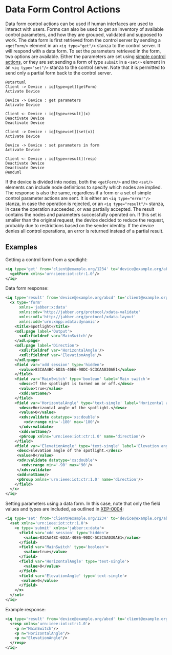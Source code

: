 Data Form Control Actions
==========================

Data form control actions can be used if human interfaces are used to interact with users. Forms can also be used to get an inventory of available
control parameters, and how they are grouped, validated and supposed to work. The data form is first retrieved from the control server by sending a
`<getForm/>` element in an `<iq type="get"/>` stanza to the control server. It will respond with a data form. To set the parameters retrieved in the form, two
options are available. Either the parameters are set using [simple control actions](ControlSimpleActions.md), or they are set sending a form of type
`submit` in a `<set/>` element in an `<iq type="set"/>` stanza to the control server. Note that it is permitted to send only a partial form back to the control server.

```uml:Simple Control
@startuml
Client -> Device : iq[type=get](getForm)
Activate Device

Device -> Device : get parameters
Activate Device

Client <- Device : iq[type=result](x)
Deactivate Device
Deactivate Device

Client -> Device : iq[type=set](set(x))
Activate Device

Device -> Device : set parameters in form
Activate Device

Client <- Device : iq[type=result](resp)
Deactivate Device
Deactivate Device
@enduml
```

If the device is divided into nodes, both the `<getForm/>` and the `<set/>` elements can include node definitions to specify which nodes are implied.
The response is also the same, regardless if a form or a set of simple control parameter actions are sent. It is either an `<iq type="error"/>` stanza, 
in case the operation is rejected, or an `<iq type="result"/>` stanza, in case the operation succeeded, or was partially accepted. The result contains 
the nodes and parameters successfully operated on. If this set is smaller than the original request, the device decided to reduce the request, 
probably due to restrictions based on the sender identity. If the device denies all control operations, an error is returned instead of a partial result.


Examples
---------------

Getting a control form from a spotlight:

```xml
<iq type='get' from='client@example.org/1234' to='device@example.org/abcd' id='R0001'>
  <getForm xmlns='urn:ieee:iot:ctr:1.0'/>
</iq>
```

Data form response:

```xml
<iq type='result' from='device@example.org/abcd' to='client@example.org/1234' id='R0001'>
  <x type='form'
      xmlns='jabber:x:data'
      xmlns:xdv='http://jabber.org/protocol/xdata-validate'
      xmlns:xdl='http://jabber.org/protocol/xdata-layout'
      xmlns:xdd='urn:xmpp:xdata:dynamic'>
    <title>Spotlight</title>
    <xdl:page label='Output'>
      <xdl:fieldref var='MainSwitch'/>
    </xdl:page>
    <xdl:page label='Direction'>
      <xdl:fieldref var='HorizontalAngle'/>
      <xdl:fieldref var='ElevationAngle'/>
    </xdl:page>
    <field var='xdd session' type='hidden'>
      <value>83CAA4BC-6D3A-40E6-90DC-5C3CAA030AE1</value>
    </field>
    <field var='MainSwitch' type='boolean' label='Main switch'>
      <desc>If the spotlight is turned on or off.</desc>
      <value>true</value>
      <xdd:notSame/>
    </field>
    <field var='HorizontalAngle' type='text-single' label='Horizontal angle:'>
      <desc>Horizontal angle of the spotlight.</desc>
      <value>0</value>
      <xdv:validate datatype='xs:double'>
        <xdv:range min='-180' max='180'/>
      </xdv:validate>
      <xdd:notSame/>
      <pGroup xmlns='urn:ieee:iot:ctr:1.0' name='direction'/>
    </field>
    <field var='ElevationAngle' type='text-single' label='Elevation angle:'>
     <desc>Elevation angle of the spotlight.</desc>
     <value>0</value>
     <xdv:validate datatype='xs:double'>
       <xdv:range min='-90' max='90'/>
     </xdv:validate>
     <xdd:notSame/>
     <pGroup xmlns='urn:ieee:iot:ctr:1.0' name='direction'/>
    </field>
  </x>
</iq>
```

Setting parameters using a data form. In this case, note that only the field values and types are included, as outlined in 
[XEP-0004](https://xmpp.org/extensions/xep-0004.html):

```xml
<iq type='set' from='client@example.org/1234' to='device@example.org/abcd' id='R0002'>
  <set xmlns='urn:ieee:iot:ctr:1.0'>
    <x type='submit' xmlns='jabber:x:data'>
      <field var='xdd session' type='hidden'>
        <value>83CAA4BC-6D3A-40E6-90DC-5C3CAA030AE1</value>
      </field>
      <field var='MainSwitch' type='boolean'>
        <value>true</value>
      </field>
      <field var='HorizontalAngle' type='text-single'>
        <value>0</value>
      </field>
      <field var='ElevationAngle' type='text-single'>
       <value>0</value>
      </field>
    </x>
  </set>
</iq>
```

Example response:

```xml
<iq type='result' from='device@example.org/abcd' to='client@example.org/1234' id='R0002'>
  <resp xmlns='urn:ieee:iot:ctr:1.0'>
    <p n="MainSwitch"/>
    <p n="HorizontalAngle"/>
    <p n="ElevationAngle"/>
  </resp>
</iq>
```
